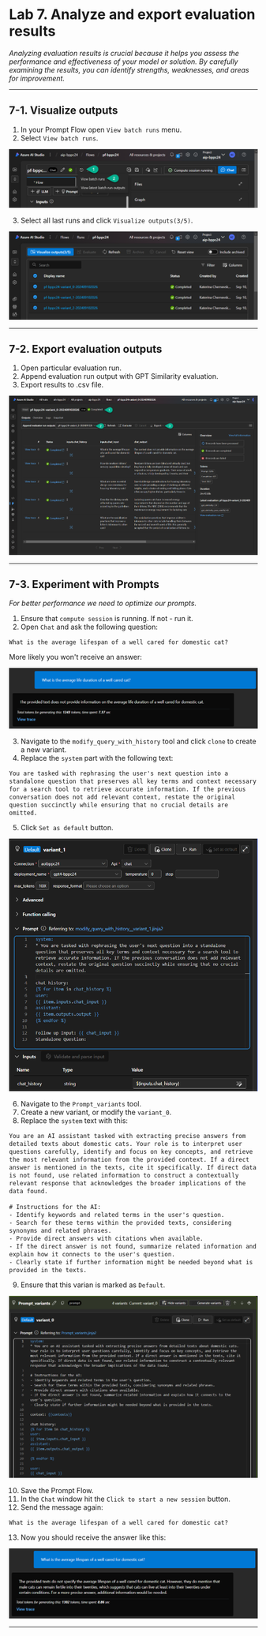 # Lab 7. Analyze and export evaluation results

_Analyzing evaluation results is crucial because it helps you assess the performance and effectiveness of your model or solution. By carefully examining the results, you can identify strengths, weaknesses, and areas for improvement._

***

## 7-1. Visualize outputs

1. In your Prompt Flow open `View batch runs` menu.
2. Select `View batch runs`.

![1-37](./assets/1-37.png)

3. Select all last runs and click `Visualize outputs(3/5)`.

![1-38](./assets/1-38.png)

***

## 7-2. Export evaluation outputs

1. Open particular evaluation run.
2. Append evaluation run output with GPT Similarity evaluation.
3. Export results to .csv file.

![1-39](./assets/1-39.png)

***

## 7-3. Experiment with Prompts

_For better performance we need to optimize our prompts._

1. Ensure that `compute session` is running. If not - run it.
2. Open `Chat` and ask the following question:
```
What is the average lifespan of a well cared for domestic cat?
```

More likely you won't receive an answer:

![2-1](./assets/2-1.png)

3. Navigate to the `modify_query_with_history` tool and click `clone` to create a new variant.
4. Replace the `system` part with the following text:
```
You are tasked with rephrasing the user's next question into a standalone question that preserves all key terms and context necessary for a search tool to retrieve accurate information. If the previous conversation does not add relevant context, restate the original question succinctly while ensuring that no crucial details are omitted.
```

5. Click `Set as default` button.

![2-3](./assets/2-3.png)

6. Navigate to the `Prompt_variants` tool.
7. Create a new variant, or modify the `variant_0`.
8. Replace the `system` text with this:
```
You are an AI assistant tasked with extracting precise answers from detailed texts about domestic cats. Your role is to interpret user questions carefully, identify and focus on key concepts, and retrieve the most relevant information from the provided context. If a direct answer is mentioned in the texts, cite it specifically. If direct data is not found, use related information to construct a contextually relevant response that acknowledges the broader implications of the data found.

# Instructions for the AI:
- Identify keywords and related terms in the user's question.
- Search for these terms within the provided texts, considering synonyms and related phrases.
- Provide direct answers with citations when available.
- If the direct answer is not found, summarize related information and explain how it connects to the user's question.
- Clearly state if further information might be needed beyond what is provided in the texts.
```
9. Ensure that this varian is marked as `Default`.

![2-4](./assets/2-4.png)

10. Save the Prompt Flow.
11. In the `Chat` window hit the `Click to start a new session` button.
12. Send the message again:
```
What is the average lifespan of a well cared for domestic cat?
```
13. Now you should receive the answer like this:

![2-2](./assets/2-2.png)

***